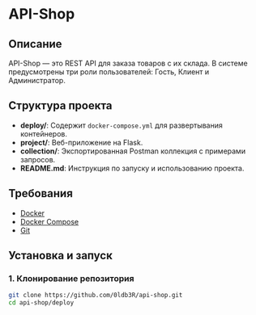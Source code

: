 # API-Shop

## Описание

API-Shop — это REST API для заказа товаров с их склада. В системе предусмотрены три роли пользователей: Гость, Клиент и Администратор.

## Структура проекта

- **deploy/**: Содержит `docker-compose.yml` для развертывания контейнеров.
- **project/**: Веб-приложение на Flask.
- **collection/**: Экспортированная Postman коллекция с примерами запросов.
- **README.md**: Инструкция по запуску и использованию проекта.

## Требования

- [Docker](https://www.docker.com/get-started)
- [Docker Compose](https://docs.docker.com/compose/install/)
- [Git](https://git-scm.com/)

## Установка и запуск

### 1. Клонирование репозитория

```bash
git clone https://github.com/0ldb3R/api-shop.git
cd api-shop/deploy
